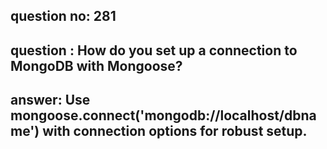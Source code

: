 
      
## question no: 281

## question : How do you set up a connection to MongoDB with Mongoose?

## answer: Use mongoose.connect('mongodb://localhost/dbname') with connection options for robust setup.
      